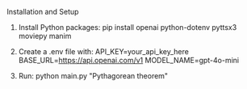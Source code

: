 Installation and Setup
1. Install Python packages:
   pip install openai python-dotenv pyttsx3 moviepy manim

2. Create a .env file with:
   API_KEY=your_api_key_here
   BASE_URL=https://api.openai.com/v1
   MODEL_NAME=gpt-4o-mini

3. Run:
   python main.py "Pythagorean theorem"


